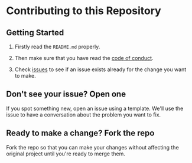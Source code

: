 # Contributing to this Repository

## Getting Started

1. Firstly read the `README.md` properly.

1. Then make sure that you have read the [code of conduct](https://github.com/hind-sagar-biswas/ticTacToe/blob/main/CODE_OF_CONDUCT.md).

1. Check [issues](https://github.com/hind-sagar-biswas/ticTacToe/issues) to see if an issue exists already for the change you want to make.

## Don't see your issue? Open one

If you spot something new, open an issue using a template. We'll use the issue to have a conversation about the problem you want to fix.

## Ready to make a change? Fork the repo

Fork the repo so that you can make your changes without affecting the original project until you're ready to merge them.

